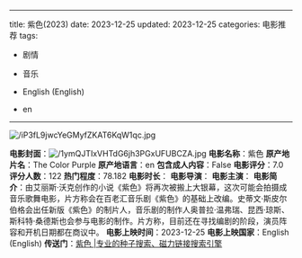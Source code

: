 
---
title: 紫色(2023)
date: 2023-12-25
updated: 2023-12-25
categories: 电影推荐
tags:

- 剧情
- 音乐

- English (English)
- en
---

<img src="https://image.tmdb.org/t/p/original/iP3fL9jwcYeGMyfZKAT6KqW1qc.jpg" alt="/iP3fL9jwcYeGMyfZKAT6KqW1qc.jpg" title="/iP3fL9jwcYeGMyfZKAT6KqW1qc.jpg">

**电影封面**：<img src="https://image.tmdb.org/t/p/w200/1ymQJTIxVHTdG6jh3PGxUFUBCZA.jpg" alt="/1ymQJTIxVHTdG6jh3PGxUFUBCZA.jpg" title="/1ymQJTIxVHTdG6jh3PGxUFUBCZA.jpg">
**电影名称**：紫色
**原产地片名**：The Color Purple
**原产地语言**：en
**包含成人内容**：False
**电影评分**：7.0
**评分人数**：122
**热门程度**：78.182
**电影时长**：
**电影导演**：
**电影主演**：
**电影简介**：由艾丽斯·沃克创作的小说《紫色》将再次被搬上大银幕，这次可能会拍摄成音乐歌舞电影，片方称会在百老汇音乐剧《紫色》的基础上改编。史蒂文·斯皮尔伯格会出任新版《紫色》的制片人，音乐剧的制作人奥普拉·温弗瑞、昆西·琼斯、斯科特·桑德斯也会参与电影的制作。片方称，目前还在寻找编剧的阶段，演员阵容和开机日期都在商议中。
**电影上映时间**：2023-12-25
**电影上映国家**：English (English)
**传送门**：[紫色 |专业的种子搜索、磁力链接搜索引擎](https://movie.amd794.com:2083/?search=The%20Color%20Purple&ordering=&mode=match_phrase&page_size=10&page=1)

